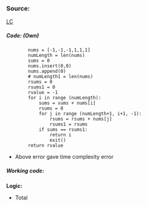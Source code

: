 
### Source: 
[LC](https://leetcode.com/problems/find-pivot-index/)

##### Code: (Own)

```
        nums = [-1,-1,-1,1,1,1]
        numLength = len(nums)
        sums = 0
        nums.insert(0,0)
        nums.append(0)
        # numLength1 = len(nums)
        rsums = 0
        rsums1 = 0
        rvalue = -1
        for i in range (numLength):
            sums = sums + nums[i]
            rsums = 0
            for j in range (numLength+1, i+1, -1):
                rsums = rsums + nums[j]
                rsums1 = rsums
            if sums == rsums1:
                return i
                exit()
        return rvalue

```

* Above error gave time complexity error


##### Working code:[](https://www.youtube.com/watch?v=u89i60lYx8U)

**Logic:**

* Total 
```

```